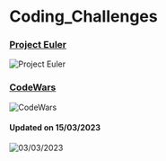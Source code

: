 # Coding_Challenges

### [Project Euler](https://projecteuler.net/)  
![Project Euler](https://projecteuler.net/profile/sudo_lupus.png)

### [CodeWars](https://www.codewars.com)
![CodeWars](https://www.codewars.com/users/sudo-lupus/badges/large)  

#### Updated on 15/03/2023
![03/03/2023](https://user-images.githubusercontent.com/67869327/225182161-a6ee7980-01b9-488e-8a3b-a43f1663d897.png)